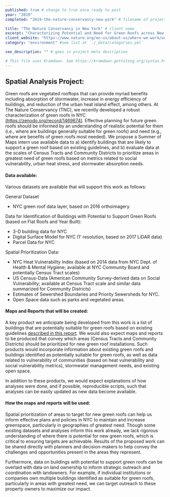 ```yaml
---
published: true # change to true once ready to post
year: "2019"
completed: "2019-the-nature-conservancy-new-york" # filename of project post without file type extension

title: "The Nature Conservancy in New York" # client name
excerpt: "Characterizing Potential and Need for Green Roofs across New York City" # project title, shows on project list page
client_website: "https://www.nature.org/en-us/about-us/where-we-work/united-states/new-york/?vu=r.v_ny"
category: "environment" #see list at `./_data/categories.yml`

seo_description: "" # goes in project meta description

# This file uses Kramdown. See https://kramdown.gettalong.org/syntax.html for syntax
---
```


## Spatial Analysis Project:
Green roofs are vegetated rooftops that can provide myriad benefits including absorption of stormwater, increase in energy efficiency of buildings, and reduction of the urban heat island effect, among others. At The Nature Conservancy (TNC), we recently developed a robust characterization of green roofs in NYC [(https://zenodo.org/record/1469674)](https://zenodo.org/record/1469674). Effective planning for future green roofs should be informed by an understanding of realistic potential for them (i.e., where are buildings generally suitable for green roofs) and need (e.g., where are benefits of green roofs most needed). We propose a Summer of Maps intern use available data to a) identify buildings that are likely to support a green roof based on existing guidelines, and b) evaluate data at the scales of Census Tracts and Community Districts to prioritize areas in greatest need of green roofs based on metrics related to social vulnerability, urban heat stress, and stormwater absorption needs.

#### Data available:
Various datasets are available that will support this work as follows:

General Dataset
- NYC green roof data layer, based on 2016 orthoimagery.

Data for Identification of Buildings with Potential to Support Green Roofs (based on Flat Roofs and Year Built):
- 3-D building data for NYC
- Digital Surface Model for NYC (1’ resolution, based on 2017 LiDAR data)
- Parcel Data for NYC

Spatial Prioritization Data:
- NYC Heat Vulnerability Index (based on 2014 data from NYC Dept. of Health & Mental Hygiene; available at NYC Community Board and potentially Census Tract scales)
- US Census-Data (American Community Survey-derived data on Social Vulnerability; available at Census Tract scale and similar data summarized for Community Districts)
- Estimates of Sewershed Boundaries and Priority Sewersheds for NYC.
- Open Space data such as parks and vegetated areas.

#### Maps and Reports that will be created:
A key product we anticipate being developed from this work is a list of buildings that are potentially suitable for green roofs based on existing guidelines [described in this report](http://urbandesignlab.columbia.edu/files/2015/04/4_urban_agriculture_nyc.pdf). We would also expect maps and reports to be produced that convey which areas (Census Tracts and Community Districts) should be prioritized for new green roof installations. Such products would incorporate information about existing green roofs and buildings identified as potentially suitable for green roofs, as well as data related to vulnerability of communities (based on heat vulnerability and social vulnerability metrics), stormwater management needs, and existing open space.

In addition to these products, we would expect explanations of how analyses were done, and if possible, reproducible scripts, such that analyses can be easily updated as new data become available.

#### How the maps and reports will be used:
Spatial prioritization of areas to target for new green roofs can help us inform effective plans and policies in NYC to maintain and increase greenspace, particularly in geographies of greatest need. Though some existing datasets and analyses inform this work already, we lack rigorous understanding of where there is potential for new green roofs, which is critical to ensuring targets are achievable. Results of the proposed work can be shared directly with planners and decision-makers to help convey the challenges and opportunities present in the areas they represent.

Furthermore, data on buildings with potential to support green roofs can be overlaid with data on land ownership to inform strategic outreach and coordination with landowners. For example, if individual institutions or companies own multiple buildings identified as suitable for green roofs, particularly in areas with greatest need, we can target outreach to these property owners to maximize our impact.
